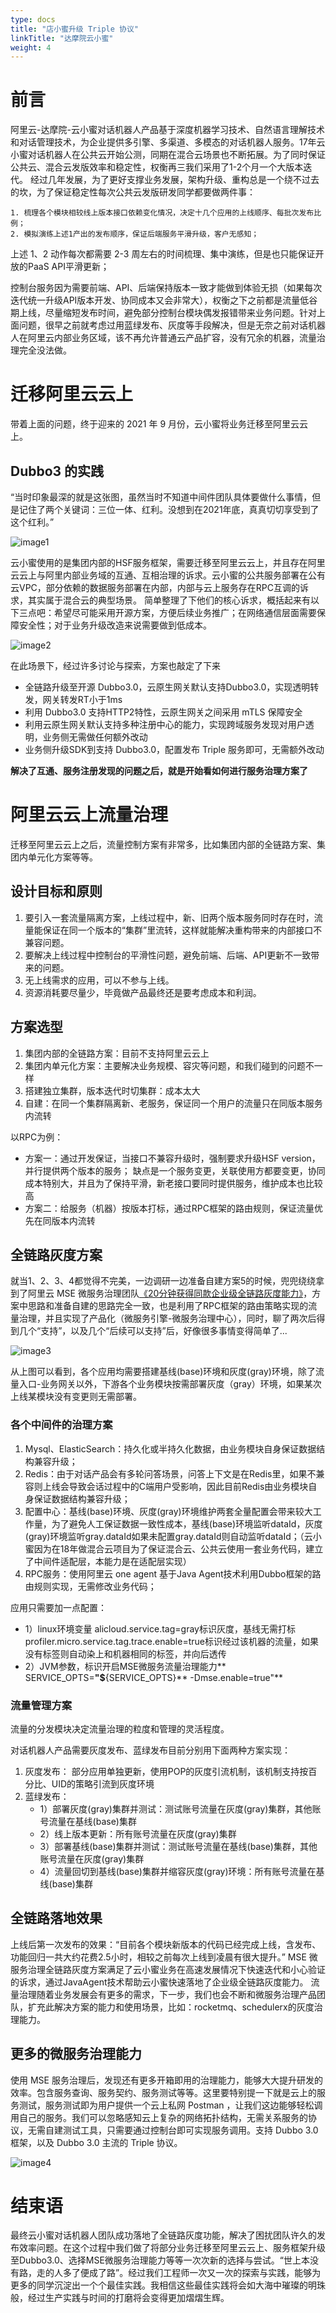 ```yaml
---
type: docs
title: "店小蜜升级 Triple 协议"
linkTitle: "达摩院云小蜜"
weight: 4
---
```


# 前言
阿里云-达摩院-云小蜜对话机器人产品基于深度机器学习技术、自然语言理解技术和对话管理技术，为企业提供多引擎、多渠道、多模态的对话机器人服务。17年云小蜜对话机器人在公共云开始公测，同期在混合云场景也不断拓展。为了同时保证公共云、混合云发版效率和稳定性，权衡再三我们采用了1-2个月一个大版本迭代。
经过几年发展，为了更好支撑业务发展，架构升级、重构总是一个绕不过去的坎，为了保证稳定性每次公共云发版研发同学都要做两件事：

 	1. 梳理各个模块相较线上版本接口依赖变化情况，决定十几个应用的上线顺序、每批次发布比例；
 	2. 模拟演练上述1产出的发布顺序，保证后端服务平滑升级，客户无感知；

上述 1、2 动作每次都需要 2-3 周左右的时间梳理、集中演练，但是也只能保证开放的PaaS API平滑更新；

控制台服务因为需要前端、API、后端保持版本一致才能做到体验无损（如果每次迭代统一升级API版本开发、协同成本又会非常大），权衡之下之前都是流量低谷期上线，尽量缩短发布时间，避免部分控制台模块偶发报错带来业务问题。针对上面问题，很早之前就考虑过用蓝绿发布、灰度等手段解决，但是无奈之前对话机器人在阿里云内部业务区域，该不再允许普通云产品扩容，没有冗余的机器，流量治理完全没法做。

# 迁移阿里云云上

带着上面的问题，终于迎来的 2021 年 9 月份，云小蜜将业务迁移至阿里云云上。

## Dubbo3 的实践

“当时印象最深的就是这张图，虽然当时不知道中间件团队具体要做什么事情，但是记住了两个关键词：三位一体、红利。没想到在2021年底，真真切切享受到了这个红利。”

![image1](/imgs/v3/users/yunxiaomi-1)

云小蜜使用的是集团内部的HSF服务框架，需要迁移至阿里云云上，并且存在阿里云云上与阿里内部业务域的互通、互相治理的诉求。云小蜜的公共服务部署在公有云VPC，部分依赖的数据服务部署在内部，内部与云上服务存在RPC互调的诉求，其实属于混合云的典型场景。
简单整理了下他们的核心诉求，概括起来有以下三点吧：希望尽可能采用开源方案，方便后续业务推广；在网络通信层面需要保障安全性；对于业务升级改造来说需要做到低成本。

![image2](/imgs/v3/users/yunxiaomi-2)

在此场景下，经过许多讨论与探索，方案也敲定了下来

- 全链路升级至开源 Dubbo3.0，云原生网关默认支持Dubbo3.0，实现透明转发，网关转发RT小于1ms
- 利用 Dubbo3.0 支持HTTP2特性，云原生网关之间采用 mTLS 保障安全
- 利用云原生网关默认支持多种注册中心的能力，实现跨域服务发现对用户透明，业务侧无需做任何额外改动
- 业务侧升级SDK到支持 Dubbo3.0，配置发布 Triple 服务即可，无需额外改动

**解决了互通、服务注册发现的问题之后，就是开始看如何进行服务治理方案了**

# 阿里云云上流量治理

迁移至阿里云云上之后，流量控制方案有非常多，比如集团内部的全链路方案、集团内单元化方案等等。

## 设计目标和原则

1. 要引入一套流量隔离方案，上线过程中，新、旧两个版本服务同时存在时，流量能保证在同一个版本的“集群”里流转，这样就能解决重构带来的内部接口不兼容问题。
2. 要解决上线过程中控制台的平滑性问题，避免前端、后端、API更新不一致带来的问题。
3. 无上线需求的应用，可以不参与上线。
4. 资源消耗要尽量少，毕竟做产品最终还是要考虑成本和利润。

## 方案选型

1. 集团内部的全链路方案：目前不支持阿里云云上
2. 集团内单元化方案：主要解决业务规模、容灾等问题，和我们碰到的问题不一样
3. 搭建独立集群，版本迭代时切集群：成本太大
4. 自建：在同一个集群隔离新、老服务，保证同一个用户的流量只在同版本服务内流转

以RPC为例：

* 方案一：通过开发保证，当接口不兼容升级时，强制要求升级HSF version，并行提供两个版本的服务； 缺点是一个服务变更，关联使用方都要变更，协同成本特别大，并且为了保持平滑，新老接口要同时提供服务，维护成本也比较高
* 方案二：给服务（机器）按版本打标，通过RPC框架的路由规则，保证流量优先在同版本内流转

## 全链路灰度方案

就当1、2、3、4都觉得不完美，一边调研一边准备自建方案5的时候，兜兜绕绕拿到了阿里云 MSE 微服务治理团队[《20分钟获得同款企业级全链路灰度能力》](https://yuque.antfin.com/docs/share/a8df43ac-3a3b-4af4-a443-472828884a5d?#)，方案中思路和准备自建的思路完全一致，也是利用了RPC框架的路由策略实现的流量治理，并且实现了产品化（微服务引擎-微服务治理中心），同时，聊了两次后得到几个“支持”，以及几个“后续可以支持”后，好像很多事情变得简单了...

![image3](/imgs/v3/users/yunxiaomi-3)

从上图可以看到，各个应用均需要搭建基线(base)环境和灰度(gray)环境，除了流量入口-业务网关以外，下游各个业务模块按需部署灰度（gray）环境，如果某次上线某模块没有变更则无需部署。

### 各个中间件的治理方案

1. Mysql、ElasticSearch：持久化或半持久化数据，由业务模块自身保证数据结构兼容升级；
2. Redis：由于对话产品会有多轮问答场景，问答上下文是在Redis里，如果不兼容则上线会导致会话过程中的C端用户受影响，因此目前Redis由业务模块自身保证数据结构兼容升级；
3. 配置中心：基线(base)环境、灰度(gray)环境维护两套全量配置会带来较大工作量，为了避免人工保证数据一致性成本，基线(base)环境监听dataId，灰度(gray)环境监听gray.dataId如果未配置gray.dataId则自动监听dataId；（云小蜜因为在18年做混合云项目为了保证混合云、公共云使用一套业务代码，建立了中间件适配层，本能力是在适配层实现）
4. RPC服务：使用阿里云 one agent 基于Java Agent技术利用Dubbo框架的路由规则实现，无需修改业务代码；

应用只需要加一点配置：

* 1）linux环境变量
alicloud.service.tag=gray标识灰度，基线无需打标
profiler.micro.service.tag.trace.enable=true标识经过该机器的流量，如果没有标签则自动染上和机器相同的标签，并向后透传
* 2）JVM参数，标识开启MSE微服务流量治理能力**       SERVICE_OPTS=**"$**{SERVICE_OPTS}** -Dmse.enable=true"**

### 流量管理方案

流量的分发模块决定流量治理的粒度和管理的灵活程度。

对话机器人产品需要灰度发布、蓝绿发布目前分别用下面两种方案实现：

1. 灰度发布：
部分应用单独更新，使用POP的灰度引流机制，该机制支持按百分比、UID的策略引流到灰度环境
2. 蓝绿发布：
    * 1）部署灰度(gray)集群并测试：测试账号流量在灰度(gray)集群，其他账号流量在基线(base)集群
    * 2）线上版本更新：所有账号流量在灰度(gray)集群
    * 3）部署基线(base)集群并测试：测试账号流量在基线(base)集群，其他账号流量在灰度(gray)集群
    * 4）流量回切到基线(base)集群并缩容灰度(gray)环境：所有账号流量在基线(base)集群

## 全链路落地效果

上线后第一次发布的效果：“目前各个模块新版本的代码已经完成上线，含发布、功能回归一共大约花费2.5小时，相较之前每次上线到凌晨有很大提升。”
MSE 微服务治理全链路灰度方案满足了云小蜜业务在高速发展情况下快速迭代和小心验证的诉求，通过JavaAgent技术帮助云小蜜快速落地了企业级全链路灰度能力。
流量治理随着业务发展会有更多的需求，下一步，我们也会不断和微服务治理产品团队，扩充此解决方案的能力和使用场景，比如：rocketmq、schedulerx的灰度治理能力。

## 更多的微服务治理能力

使用 MSE 服务治理后，发现还有更多开箱即用的治理能力，能够大大提升研发的效率。包含服务查询、服务契约、服务测试等等。这里要特别提一下就是云上的服务测试，服务测试即为用户提供一个云上私网 Postman ，让我们这边能够轻松调用自己的服务。我们可以忽略感知云上复杂的网络拓扑结构，无需关系服务的协议，无需自建测试工具，只需要通过控制台即可实现服务调用。支持 Dubbo 3.0 框架，以及 Dubbo 3.0 主流的 Triple 协议。

![image4](/imgs/v3/users/yunxiaomi-4)

# 结束语

最终云小蜜对话机器人团队成功落地了全链路灰度功能，解决了困扰团队许久的发布效率问题。在这个过程中我们做了将部分业务迁移至阿里云云上、服务框架升级至Dubbo3.0、选择MSE微服务治理能力等等一次次新的选择与尝试。“世上本没有路，走的人多了便成了路”。经过我们工程师一次又一次的探索与实践，能够为更多的同学沉淀出一个个最佳实践。我相信这些最佳实践将会如大海中璀璨的明珠般，经过生产实践与时间的打磨将会变得更加熠熠生辉。


